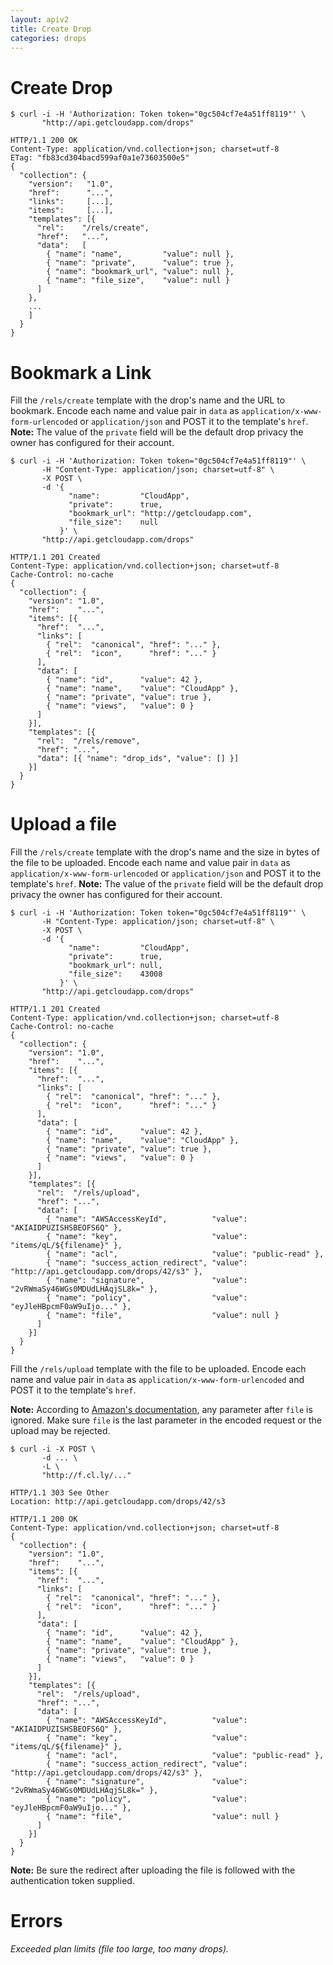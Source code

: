 ```yaml
---
layout: apiv2
title: Create Drop
categories: drops
---
```


# Create Drop

    $ curl -i -H 'Authorization: Token token="0gc504cf7e4a51ff8119"' \
           "http://api.getcloudapp.com/drops"

    HTTP/1.1 200 OK
    Content-Type: application/vnd.collection+json; charset=utf-8
    ETag: "fb83cd304bacd599af0a1e73603500e5"
    {
      "collection": {
        "version":   "1.0",
        "href":      "...",
        "links":     [...],
        "items":     [...],
        "templates": [{
          "rel":    "/rels/create",
          "href":   "...",
          "data":   [
            { "name": "name",         "value": null },
            { "name": "private",      "value": true },
            { "name": "bookmark_url", "value": null },
            { "name": "file_size",    "value": null }
          ]
        },
        ...
        ]
      }
    }


# Bookmark a Link

Fill the `/rels/create` template with the drop's name and the URL to bookmark.
Encode each name and value pair in `data` as `application/x-www-form-urlencoded`
or `application/json` and POST it to the template's `href`. **Note:** The value
of the `private` field will be the default drop privacy the owner has configured
for their account.

    $ curl -i -H 'Authorization: Token token="0gc504cf7e4a51ff8119"' \
           -H "Content-Type: application/json; charset=utf-8" \
           -X POST \
           -d '{
                 "name":         "CloudApp",
                 "private":      true,
                 "bookmark_url": "http://getcloudapp.com",
                 "file_size":    null
               }' \
           "http://api.getcloudapp.com/drops"

    HTTP/1.1 201 Created
    Content-Type: application/vnd.collection+json; charset=utf-8
    Cache-Control: no-cache
    {
      "collection": {
        "version": "1.0",
        "href":    "...",
        "items": [{
          "href":  "...",
          "links": [
            { "rel":  "canonical", "href": "..." },
            { "rel":  "icon",      "href": "..." }
          ],
          "data": [
            { "name": "id",      "value": 42 },
            { "name": "name",    "value": "CloudApp" },
            { "name": "private", "value": true },
            { "name": "views",   "value": 0 }
          ]
        }],
        "templates": [{
          "rel":  "/rels/remove",
          "href": "...",
          "data": [{ "name": "drop_ids", "value": [] }]
        }]
      }
    }


# Upload a file

Fill the `/rels/create` template with the drop's name and the size in bytes of
the file to be uploaded. Encode each name and value pair in `data` as
`application/x-www-form-urlencoded` or `application/json` and POST it to the
template's `href`. **Note:** The value of the `private` field will be the
default drop privacy the owner has configured for their account.

    $ curl -i -H 'Authorization: Token token="0gc504cf7e4a51ff8119"' \
           -H "Content-Type: application/json; charset=utf-8" \
           -X POST \
           -d '{
                 "name":         "CloudApp",
                 "private":      true,
                 "bookmark_url": null,
                 "file_size":    43008
               }' \
           "http://api.getcloudapp.com/drops"

    HTTP/1.1 201 Created
    Content-Type: application/vnd.collection+json; charset=utf-8
    Cache-Control: no-cache
    {
      "collection": {
        "version": "1.0",
        "href":    "...",
        "items": [{
          "href":  "...",
          "links": [
            { "rel":  "canonical", "href": "..." },
            { "rel":  "icon",      "href": "..." }
          ],
          "data": [
            { "name": "id",      "value": 42 },
            { "name": "name",    "value": "CloudApp" },
            { "name": "private", "value": true },
            { "name": "views",   "value": 0 }
          ]
        }],
        "templates": [{
          "rel":  "/rels/upload",
          "href": "...",
          "data": [
            { "name": "AWSAccessKeyId",          "value": "AKIAIDPUZISHSBEOFS6Q" },
            { "name": "key",                     "value": "items/qL/${filename}" },
            { "name": "acl",                     "value": "public-read" },
            { "name": "success_action_redirect", "value": "http://api.getcloudapp.com/drops/42/s3" },
            { "name": "signature",               "value": "2vRWmaSy46WGs0MDUdLHAqjSL8k=" },
            { "name": "policy",                  "value": "eyJleHBpcmF0aW9uIjo..." },
            { "name": "file",                    "value": null }
          ]
        }]
      }
    }

Fill the `/rels/upload` template with the file to be uploaded. Encode each name
and value pair in `data` as `application/x-www-form-urlencoded` and POST it to
the template's `href`.

**Note:** According to [Amazon's documentation][s3-docs], any parameter after
`file` is ignored. Make sure `file` is the last parameter in the encoded request
or the upload may be rejected.

[s3-docs]: http://developer.amazonwebservices.com/connect/entry.jspa?externalID=1434

    $ curl -i -X POST \
           -d ... \
           -L \
           "http://f.cl.ly/..."

    HTTP/1.1 303 See Other
    Location: http://api.getcloudapp.com/drops/42/s3

    HTTP/1.1 200 OK
    Content-Type: application/vnd.collection+json; charset=utf-8
    {
      "collection": {
        "version": "1.0",
        "href":    "...",
        "items": [{
          "href":  "...",
          "links": [
            { "rel":  "canonical", "href": "..." },
            { "rel":  "icon",      "href": "..." }
          ],
          "data": [
            { "name": "id",      "value": 42 },
            { "name": "name",    "value": "CloudApp" },
            { "name": "private", "value": true },
            { "name": "views",   "value": 0 }
          ]
        }],
        "templates": [{
          "rel":  "/rels/upload",
          "href": "...",
          "data": [
            { "name": "AWSAccessKeyId",          "value": "AKIAIDPUZISHSBEOFS6Q" },
            { "name": "key",                     "value": "items/qL/${filename}" },
            { "name": "acl",                     "value": "public-read" },
            { "name": "success_action_redirect", "value": "http://api.getcloudapp.com/drops/42/s3" },
            { "name": "signature",               "value": "2vRWmaSy46WGs0MDUdLHAqjSL8k=" },
            { "name": "policy",                  "value": "eyJleHBpcmF0aW9uIjo..." },
            { "name": "file",                    "value": null }
          ]
        }]
      }
    }

**Note:** Be sure the redirect after uploading the file is followed with the
authentication token supplied.


# Errors

_Exceeded plan limits (file too large, too many drops)._
